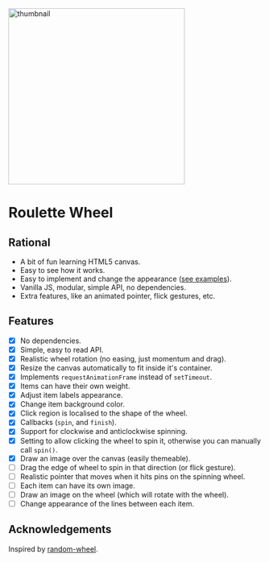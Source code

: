 <div>
  <img alt="thumbnail" src="https://crazytim.github.io/roulette-wheel/repo-thumbnail.jpg" width=350px />
  <br>
</div>

# Roulette Wheel

## Rational

- A bit of fun learning HTML5 canvas.
- Easy to see how it works.
- Easy to implement and change the appearance ([see examples](https://crazytim.github.io/roulette-wheel/)).
- Vanilla JS, modular, simple API, no dependencies.
- Extra features, like an animated pointer, flick gestures, etc.

## Features

- [x] No dependencies. 
- [x] Simple, easy to read API.
- [x] Realistic wheel rotation (no easing, just momentum and drag).
- [x] Resize the canvas automatically to fit inside it's container.
- [x] Implements `requestAnimationFrame` instead of `setTimeout`.
- [x] Items can have their own weight.
- [x] Adjust item labels appearance.
- [x] Change item background color.
- [x] Click region is localised to the shape of the wheel.
- [x] Callbacks (`spin`, and `finish`).
- [x] Support for clockwise and anticlockwise spinning.
- [x] Setting to allow clicking the wheel to spin it, otherwise you can manually call `spin()`.
- [x] Draw an image over the canvas (easily themeable).
- [ ] Drag the edge of wheel to spin in that direction (or flick gesture).
- [ ] Realistic pointer that moves when it hits pins on the spinning wheel.
- [ ] Each item can have its own image.
- [ ] Draw an image on the wheel (which will rotate with the wheel).
- [ ] Change appearance of the lines between each item.

## Acknowledgements

Inspired by [random-wheel](https://github.com/njradford/random-wheel).
